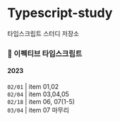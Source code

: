 # Typescript-study
타입스크립트 스터디 저장소

### 📖 이펙티브 타입스크립트
#### 2023
`02/01` | item 01,02 <br/>
`02/04` | item 03,04,05 <br/>
`02/18` | item 06, 07(1-5) <br/>
`03/04` | item 07 마무리 <br/>
